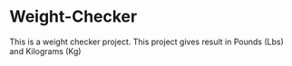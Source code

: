# Weight-Checker
This is a weight checker project. This project gives result in Pounds (Lbs) and Kilograms (Kg)
